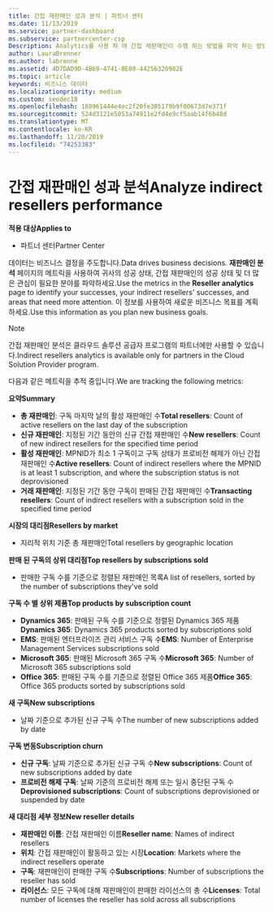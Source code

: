 ```yaml
---
title: 간접 재판매인 성과 분석 | 파트너 센터
ms.date: 11/13/2019
ms.service: partner-dashboard
ms.subservice: partnercenter-csp
Description: Analytics를 사용 하 여 간접 재판매인이 수행 하는 방법을 파악 하는 방법을 알아보고 성공 및 영역에서 더 많은 주의가 필요할 수 있습니다.
author: LauraBrenner
ms.author: labrenne
ms.assetid: 4D7DAD9D-4B69-4741-8E80-44256320982E
ms.topic: article
keywords: 비즈니스 데이터
ms.localizationpriority: medium
ms.custom: seodec18
ms.openlocfilehash: 188961444e4ec2f20fe305179b9f00673d7e371f
ms.sourcegitcommit: 524d3121e5053a74911e2fd4e9cf5aab14f6b48d
ms.translationtype: MT
ms.contentlocale: ko-KR
ms.lasthandoff: 11/20/2019
ms.locfileid: "74253383"
---
```

# <a name="analyze-indirect-resellers-performance"></a><span data-ttu-id="8c2ca-104">간접 재판매인 성과 분석</span><span class="sxs-lookup"><span data-stu-id="8c2ca-104">Analyze indirect resellers performance</span></span> 

<span data-ttu-id="8c2ca-105">**적용 대상**</span><span class="sxs-lookup"><span data-stu-id="8c2ca-105">**Applies to**</span></span>

- <span data-ttu-id="8c2ca-106">파트너 센터</span><span class="sxs-lookup"><span data-stu-id="8c2ca-106">Partner Center</span></span>

<span data-ttu-id="8c2ca-107">데이터는 비즈니스 결정을 주도합니다.</span><span class="sxs-lookup"><span data-stu-id="8c2ca-107">Data drives business decisions.</span></span> <span data-ttu-id="8c2ca-108">**재판매인 분석** 페이지의 메트릭을 사용하여 귀사의 성공 상태, 간접 재판매인의 성공 상태 및 더 많은 관심이 필요한 분야를 파악하세요.</span><span class="sxs-lookup"><span data-stu-id="8c2ca-108">Use the metrics in the **Reseller analytics** page to identify your successes, your indirect resellers' successes, and areas that need more attention.</span></span> <span data-ttu-id="8c2ca-109">이 정보를 사용하여 새로운 비즈니스 목표를 계획하세요.</span><span class="sxs-lookup"><span data-stu-id="8c2ca-109">Use this information as you plan new business goals.</span></span>

> [!NOTE]
> <span data-ttu-id="8c2ca-110">간접 재판매인 분석은 클라우드 솔루션 공급자 프로그램의 파트너에만 사용할 수 있습니다.</span><span class="sxs-lookup"><span data-stu-id="8c2ca-110">Indirect resellers analytics is available only for partners in the Cloud Solution Provider program.</span></span>

<span data-ttu-id="8c2ca-111">다음과 같은 메트릭을 추적 중입니다.</span><span class="sxs-lookup"><span data-stu-id="8c2ca-111">We are tracking the following metrics:</span></span>

<span data-ttu-id="8c2ca-112">**요약**</span><span class="sxs-lookup"><span data-stu-id="8c2ca-112">**Summary**</span></span>  
 - <span data-ttu-id="8c2ca-113">**총 재판매인**: 구독 마지막 날의 활성 재판매인 수</span><span class="sxs-lookup"><span data-stu-id="8c2ca-113">**Total resellers**: Count of active resellers on the last day of the subscription</span></span>  
 - <span data-ttu-id="8c2ca-114">**신규 재판매인**: 지정된 기간 동안의 신규 간접 재판매인 수</span><span class="sxs-lookup"><span data-stu-id="8c2ca-114">**New resellers**: Count of new indirect resellers for the specified time period</span></span>  
 - <span data-ttu-id="8c2ca-115">**활성 재판매인**: MPNID가 최소 1 구독이고 구독 상태가 프로비전 해제가 아닌 간접 재판매인 수</span><span class="sxs-lookup"><span data-stu-id="8c2ca-115">**Active resellers**: Count of indirect resellers where the MPNID is at least 1 subscription, and where the subscription status is not deprovisioned</span></span>  
 - <span data-ttu-id="8c2ca-116">**거래 재판매인**: 지정된 기간 동안 구독이 판매된 간접 재판매인 수</span><span class="sxs-lookup"><span data-stu-id="8c2ca-116">**Transacting resellers**: Count of indirect resellers with a subscription sold in the specified time period</span></span>  

<span data-ttu-id="8c2ca-117">**시장의 대리점**</span><span class="sxs-lookup"><span data-stu-id="8c2ca-117">**Resellers by market**</span></span>  
 - <span data-ttu-id="8c2ca-118">지리적 위치 기준 총 재판매인</span><span class="sxs-lookup"><span data-stu-id="8c2ca-118">Total resellers by geographic location</span></span>  

<span data-ttu-id="8c2ca-119">**판매 된 구독의 상위 대리점**</span><span class="sxs-lookup"><span data-stu-id="8c2ca-119">**Top resellers by subscriptions sold**</span></span>
 - <span data-ttu-id="8c2ca-120">판매한 구독 수를 기준으로 정렬된 재판매인 목록</span><span class="sxs-lookup"><span data-stu-id="8c2ca-120">A list of resellers, sorted by the number of subscriptions they've sold</span></span>  

<span data-ttu-id="8c2ca-121">**구독 수 별 상위 제품**</span><span class="sxs-lookup"><span data-stu-id="8c2ca-121">**Top products by subscription count**</span></span>  
 - <span data-ttu-id="8c2ca-122">**Dynamics 365**: 판매된 구독 수를 기준으로 정렬된 Dynamics 365 제품</span><span class="sxs-lookup"><span data-stu-id="8c2ca-122">**Dynamics 365**: Dynamics 365 products sorted by subscriptions sold</span></span>  
 - <span data-ttu-id="8c2ca-123">**EMS**: 판매된 엔터프라이즈 관리 서비스 구독 수</span><span class="sxs-lookup"><span data-stu-id="8c2ca-123">**EMS**: Number of Enterprise Management Services subscriptions sold</span></span>  
 - <span data-ttu-id="8c2ca-124">**Microsoft 365**: 판매된 Microsoft 365 구독 수</span><span class="sxs-lookup"><span data-stu-id="8c2ca-124">**Microsoft 365**: Number of Microsoft 365 subscriptions sold</span></span>  
 - <span data-ttu-id="8c2ca-125">**Office 365**: 판매된 구독 수를 기준으로 정렬된 Office 365 제품</span><span class="sxs-lookup"><span data-stu-id="8c2ca-125">**Office 365**: Office 365 products sorted by subscriptions sold</span></span>  

<span data-ttu-id="8c2ca-126">**새 구독**</span><span class="sxs-lookup"><span data-stu-id="8c2ca-126">**New subscriptions**</span></span>  
 - <span data-ttu-id="8c2ca-127">날짜 기준으로 추가된 신규 구독 수</span><span class="sxs-lookup"><span data-stu-id="8c2ca-127">The number of new subscriptions added by date</span></span>  

<span data-ttu-id="8c2ca-128">**구독 변동**</span><span class="sxs-lookup"><span data-stu-id="8c2ca-128">**Subscription churn**</span></span>  
 - <span data-ttu-id="8c2ca-129">**신규 구독**: 날짜 기준으로 추가된 신규 구독 수</span><span class="sxs-lookup"><span data-stu-id="8c2ca-129">**New subscriptions**: Count of new subscriptions added by date</span></span>  
 - <span data-ttu-id="8c2ca-130">**프로비전 해제 구독**: 날짜 기준의 프로비전 해제 또는 일시 중단된 구독 수</span><span class="sxs-lookup"><span data-stu-id="8c2ca-130">**Deprovisioned subscriptions**: Count of subscriptions deprovisioned or suspended by date</span></span>  

<span data-ttu-id="8c2ca-131">**새 대리점 세부 정보**</span><span class="sxs-lookup"><span data-stu-id="8c2ca-131">**New reseller details**</span></span>  
 - <span data-ttu-id="8c2ca-132">**재판매인 이름**: 간접 재판매인 이름</span><span class="sxs-lookup"><span data-stu-id="8c2ca-132">**Reseller name**: Names of indirect resellers</span></span>  
 - <span data-ttu-id="8c2ca-133">**위치**: 간접 재판매인이 활동하고 있는 시장</span><span class="sxs-lookup"><span data-stu-id="8c2ca-133">**Location**: Markets where the indirect resellers operate</span></span>  
 - <span data-ttu-id="8c2ca-134">**구독**: 재판매인이 판매한 구독 수</span><span class="sxs-lookup"><span data-stu-id="8c2ca-134">**Subscriptions**: Number of subscriptions the reseller has sold</span></span>  
 - <span data-ttu-id="8c2ca-135">**라이선스**: 모든 구독에 대해 재판매인이 판매한 라이선스의 총 수</span><span class="sxs-lookup"><span data-stu-id="8c2ca-135">**Licenses**: Total number of licenses the reseller has sold across all subscriptions</span></span>  
  
  